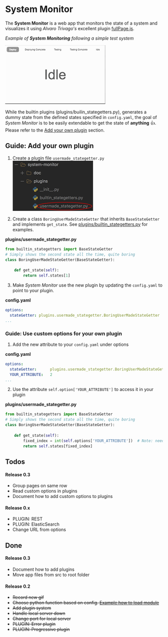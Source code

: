 
# System Monitor
The **System Monitor** is a web app that monitors the state of a system and visualizes it using *Alvaro Trivago's* excellent plugin [fullPage.js](https://alvarotrigo.com/fullPage/). 

_Example of **System Monitoring** following a simple test system_

![alt text](doc/example.gif "Example of monitoring")

While the builtin plugins (plugins/builin_stategetters.py), generates a dummy state from the defined states specified in `config.yaml`, the goal of *System Monitor* is to be easily extendable to get the state of **anything** :+1:.
Please refer to the [Add your own plugin](#guide-add-your-own-plugin) section.


## Guide: Add your own plugin
1. Create a plugin file `usermade_stategetter.py`
![alt text](doc/new_plugin.png "Path to user made stategetter" )

2. Create a class `BoringUserMadeStateGetter` that inherits `BaseStateGetter` and implements `get_state`. See [plugins/builtin_stategetters.py](plugins/builtin_stategetters.py) for examples.

**plugins/usermade_stategetter.py**
```python
from builtin_stategetters import BaseStateGetter
# Simply shows the second state all the time, quite boring
class BoringUserMadeStateGetter(BaseStateGetter):

    def get_state(self):
        return self.states[1]
```
3. Make *System Monitor* use the new plugin by updating the `config.yaml` to point to your plugin.

**config.yaml**
```yaml
options:
  stateGetter: plugins.usermade_stategetter.BoringUserMadeStateGetter
...
```

### Guide: Use custom options for your own plugin
1. Add the new attribute to your `config.yaml` under options

**config.yaml**
```yaml
options:
  stateGetter:      plugins.usermade_stategetter.BoringUserMadeStateGetter
  YOUR_ATTRIBUTE:   2
...
```
2. Use the attribute `self.option['YOUR_ATTRIBUTE']` to access it in your plugin

**plugins/usermade_stategetter.py**
```python
from builtin_stategetters import BaseStateGetter
# Simply shows the second state all the time, quite boring
class BoringUserMadeStateGetter(BaseStateGetter):

    def get_state(self):
        fixed_index = int(self.options['YOUR_ATTRIBUTE'])  # Note: need to convert from string to int
        return self.states[fixed_index]
```

## Todos
#### Release 0.3
* Group pages on same row
* Read custom options in plugins
* Document how to add custom options to plugins

#### Release 0.x
* PLUGIN: REST
* PLUGIN: ElasticSearch
* Change URL from options

## Done
#### Release 0.3
* Document how to add plugins
* Move app files from src to root folder

#### Release 0.2
* ~~Record new gif~~
* ~~Choose python function based on config. [Example how to load module](https://stackoverflow.com/questions/3061/calling-a-function-of-a-module-by-using-its-name-a-string)~~
* ~~Add plugin system~~
* ~~Handle local server down~~
* ~~Change port for local server~~
* ~~PLUGIN: Error plugin~~
* ~~PLUGIN: Progressive plugin~~